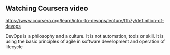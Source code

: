 ## Watching Coursera video

https://www.coursera.org/learn/intro-to-devops/lecture/f1h7y/definition-of-devops

DevOps is a philosophy and a culture. It is not automation, tools or skill. It is using the basic principles of agile in software development and operation of lifecycle 
